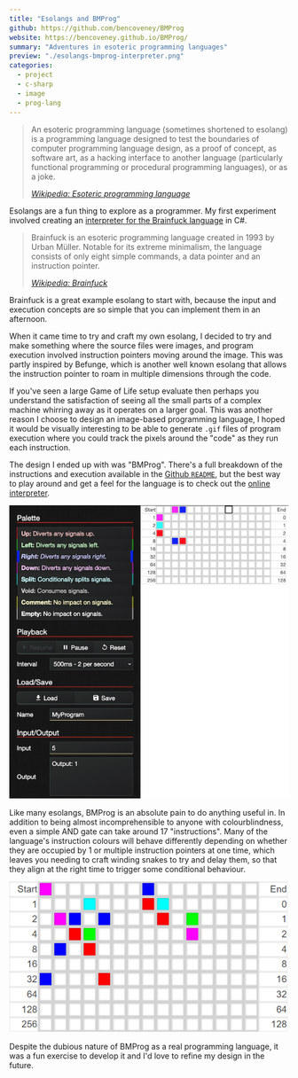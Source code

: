 ```yaml
---
title: "Esolangs and BMProg"
github: https://github.com/bencoveney/BMProg
website: https://bencoveney.github.io/BMProg/
summary: "Adventures in esoteric programming languages"
preview: "./esolangs-bmprog-interpreter.png"
categories:
  - project
  - c-sharp
  - image
  - prog-lang
---
```


> An esoteric programming language (sometimes shortened to esolang) is a programming language designed to test the boundaries of computer programming language design, as a proof of concept, as software art, as a hacking interface to another language (particularly functional programming or procedural programming languages), or as a joke.
>
> _[Wikipedia: Esoteric programming language](https://en.wikipedia.org/wiki/Esoteric_programming_language)_

Esolangs are a fun thing to explore as a programmer. My first experiment involved creating an [interpreter for the Brainfuck language](https://github.com/bencoveney/BFInterpreter) in C#.

> Brainfuck is an esoteric programming language created in 1993 by Urban Müller.
> Notable for its extreme minimalism, the language consists of only eight simple commands, a data pointer and an instruction pointer.
>
> _[Wikipedia: Brainfuck](https://en.wikipedia.org/wiki/Brainfuck)_

Brainfuck is a great example esolang to start with, because the input and execution concepts are so simple that you can implement them in an afternoon.

When it came time to try and craft my own esolang, I decided to try and make something where the source files were images, and program execution involved instruction pointers moving around the image. This was partly inspired by Befunge, which is another well known esolang that allows the instruction pointer to roam in multiple dimensions through the code.

If you've seen a large Game of Life setup evaluate then perhaps you understand the satisfaction of seeing all the small parts of a complex machine whirring away as it operates on a larger goal. This was another reason I choose to design an image-based programming language, I hoped it would be visually interesting to be able to generate `.gif` files of program execution where you could track the pixels around the "code" as they run each instruction.

The design I ended up with was "BMProg". There's a full breakdown of the instructions and execution available in the [Github `README`](https://github.com/bencoveney/BMProg), but the best way to play around and get a feel for the language is to check out the [online interpreter](https://bencoveney.github.io/BMProg/).

![BMProg Interpreter](./esolangs-bmprog-interpreter.png "BMProg's (almost complete) Interpreter")

Like many esolangs, BMProg is an absolute pain to do anything useful in. In addition to being almost incomprehensible to anyone with colourblindness, even a simple AND gate can take around 17 "instructions". Many of the language's instruction colours will behave differently depending on whether they are occupied by 1 or multiple instruction pointers at one time, which leaves you needing to craft winding snakes to try and delay them, so that they align at the right time to trigger some conditional behaviour.

![BMProg AND Gate](./esolangs-bmprog-and-gate.png 'A "simple" AND gate in BMProg')

Despite the dubious nature of BMProg as a real programming language, it was a fun exercise to develop it and I'd love to refine my design in the future.
